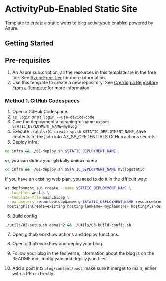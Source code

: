 # ActivityPub-Enabled Static Site 

Template to create a static website blog activitypub enabled powered by Azure.

## Getting Started

## Pre-requisites

1. An Azure subscription, all the resources in this template are in the free tier. See [Azure Free Tier](https://azure.microsoft.com/en-us/free/) for more information.
1. Use this template to create a new repository. See [Creating a Repository From a Template](https://docs.github.com/en/repositories/creating-and-managing-repositories/creating-a-repository-from-a-template) for more information.

### Method 1. GitHub Codespaces

1. Open a GitHub Codespace.
2. `az login` or `az login --use-device-code`
3. Give the deployment a meaningful name `export STATIC_DEPLOYMENT_NAME=myblog`
4. Execute `./utils/01-create-sp.sh $STATIC_DEPLOYMENT_NAME`, save contents of the json into AZ_SP_CREDENTIALS GitHub actions secrets.
5. Deploy infra:

```bash
cd infra && ./01-deploy.sh $STATIC_DEPLOYMENT_NAME
```

or, you can define your globally unique name

```bash
cd infra && ./01-deploy.sh $STATIC_DEPLOYMENT_NAME myblogstatic
```

If you have an existing web plan, you need to do it in the difficult way:

```bash
az deployment sub create --name $STATIC_DEPLOYMENT_NAME \
 --location westus \
 --template-file main.bicep \
 --parameters resourceGroupName=rg-$STATIC_DEPLOYMENT_NAME resourceGroupLocation=westus \
 hostingPlanCreate=existing hostingPlanName=<myplanname> hostingPlanResourceGroupName=<myresourcegroup>
```

6. Build config

```bash
./utils/02-setup.sh apmain2 && ./utils/03-build-config.sh
```

7. Open github workflow actions and deploy functions. 
8. Open github workflow and deploy your blog.

9. Follow your blog in the fediverse, information about the blog is on the README.md, config.json and deploy.json files.

10. Add a post into `blog/content/post`, make sure it merges to main, either with a PR or directly.
